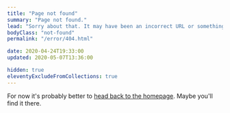 ```yaml
---
title: "Page not found"
summary: "Page not found."
lead: "Sorry about that. It may have been an incorrect URL or something removed, renamed or just missing!"
bodyClass: "not-found"
permalink: "/error/404.html"

date: 2020-04-24T19:33:00
updated: 2020-05-07T13:36:00

hidden: true
eleventyExcludeFromCollections: true
---
```


For now it's probably better to <a href="{{ '/' | url }}">head back to the homepage</a>. Maybe you'll find it there.
